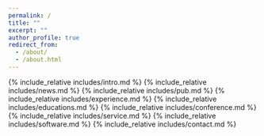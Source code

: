 ```yaml
---
permalink: /
title: ""
excerpt: ""
author_profile: true
redirect_from: 
  - /about/
  - /about.html
---
```


<span class='anchor' id='about-me'></span>
{% include_relative includes/intro.md %}
{% include_relative includes/news.md %}
{% include_relative includes/pub.md %}
{% include_relative includes/experience.md %}
{% include_relative includes/educations.md %}
{% include_relative includes/conference.md %}
{% include_relative includes/service.md %}
{% include_relative includes/software.md %}
{% include_relative includes/contact.md %}
